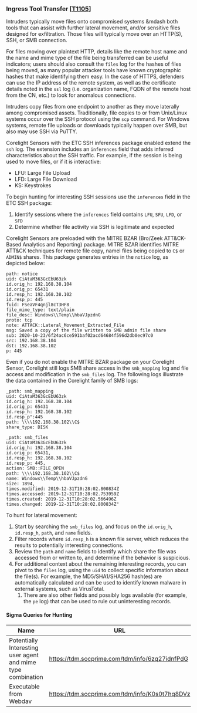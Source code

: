 ### Ingress Tool Transfer [\[T1105\]](https://attack.mitre.org/techniques/T1105/)

Intruders typically move files onto compromised systems &mdash both tools that can assist with further lateral movement, and/or sensitive files designed for exfiltration. Those files will typically move over an HTTP(S), SSH, or SMB connection.

For files moving over plaintext HTTP, details like the remote host name and the name and mime type of the file being transferred can be useful indicators; users should also consult the `files` log for the hashes of files being moved, as many popular attacker tools have known cryptographic hashes that make identifying them easy. In the case of HTTPS, defenders can use the IP address of the remote system, as well as the certificate details noted in the `ssl` log (i.e. organization name, FQDN of the remote host from the CN, etc.) to look for anomalous connections.

Intruders copy files from one endpoint to another as they move laterally among compromised assets. Traditionally, file copies to or from Unix/Linux systems occur over the SSH protocol using the `scp` command. For Windows systems, remote file uploads or downloads typically happen over SMB, but also may use SSH via PuTTY.

Corelight Sensors with the ETC SSH inferences package enabled extend the `ssh` log. The extension includes an `inferences` field that adds inferred characteristics about the SSH traffic. For example, if the session is being used to move files, or if it is interactive:
- LFU: Large File Upload
- LFD: Large File Download
- KS: Keystrokes

To begin hunting for interesting SSH sessions use the `inferences` field in the ETC SSH package:
1. Identify sessions where the `inferences` field contains `LFU`, `SFU`, `LFD`, or `SFD`
2. Determine whether file activity via SSH is legitimate and expected

Corelight Sensors are preloaded with the MITRE BZAR (Bro/Zeek ATT&CK-Based Analytics and Reporting) package. MITRE BZAR identifies MITRE ATT&CK techniques for remote file copy, namel files being copied to `C$` or `ADMIN$` shares. This package generates entries in the `notice` log, as depicted below:

```
path: notice
uid: CiAtaM363GcEbU63zk
id.orig_h: 192.168.38.104
id.orig_p: 65431
id.resp_h: 192.168.38.102
id.resp_p: 445
fuid: FSeaVF4qnjl8cT3HF8
file_mime_type: text/plain
file_desc: Windows\\Temp\\hbaVJpzdnG
proto: tcp
note: ATTACK::Lateral_Movement_Extracted_File
msg: Saved a copy of the file written to SMB admin file share
sub: 2020-10-23/6f24ac6ce591baf02acd64684f596d2db0ec97c0
src: 192.168.38.104
dst: 192.168.38.102
p: 445
```

Even if you do not enable the MITRE BZAR package on your Corelight Sensor, Corelight still logs SMB share access in the `smb_mapping` log and file access and modification in the `smb_files` log. The following logs illustrate the data contained in the Corelight family of SMB logs:

```
_path: smb_mapping
uid: CiAtaM363GcEbU63zk
id.orig_h: 192.168.38.104
id.orig_p: 65431
id.resp_h: 192.168.38.102
id.resp_p":445
path: \\\\192.168.38.102\\C$
share_type: DISK
```

```
_path: smb_files
uid: CiAtaM363GcEbU63zk
id.orig_h: 192.168.38.104
id.orig_p: 65431,
id.resp_h: 192.168.38.102
id.resp_p: 445,
action: SMB::FILE_OPEN
path: \\\\192.168.38.102\\C$
name: Windows\\Temp\\hbaVJpzdnG
size: 1894,
times.modified: 2019-12-31T10:28:02.800834Z
times.accessed: 2019-12-31T10:28:02.753959Z
times.created: 2019-12-31T10:28:02.566496Z
times.changed: 2019-12-31T10:28:02.800834Z"
```

To hunt for lateral movement:
1. Start by searching the `smb_files` log, and focus on the `id.orig_h`, `id.resp_h`, `path`, and `name` fields.
2. Filter records where `id.resp_h` is a known file server, which reduces the results to potentially interesting connections.
3. Review the `path` and `name` fields to identify which share the file was accessed from or written to, and determine if the behavior is suspicious.
4. For additional context about the remaining interesting records, you can pivot to the `files` log, using the `uid` to collect specific information about the file(s). For example, the MD5/SHA1/SHA256 hash(es) are automatically calculated and can be used to identify known malware in external systems, such as VirusTotal.
    1. There are also other fields and possibly logs available (for example, the `pe` log) that can be used to rule out uninteresting records.

#### Sigma Queries for Hunting

|Name|URL|
|--|--|
|Potentially Interesting user agent and mime type combination|https://tdm.socprime.com/tdm/info/6zq27idnfPdG |
|Executable from Webdav|https://tdm.socprime.com/tdm/info/K0s0t7hq8DVz |
